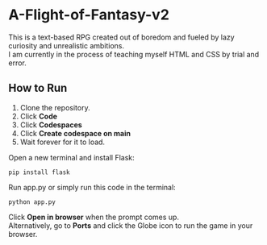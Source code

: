 # A-Flight-of-Fantasy-v2

This is a text-based RPG created out of boredom and fueled by lazy curiosity and unrealistic ambitions.\
I am currently in the process of teaching myself HTML and CSS by trial and error.

## How to Run

1. Clone the repository.
2. Click **Code**
3. Click **Codespaces**
3. Click **Create codespace on main**
5. Wait forever for it to load.

Open a new terminal and install Flask:
```
pip install flask
```

Run app.py or simply run this code in the terminal:
```
python app.py
```
Click **Open in browser** when the prompt comes up.\
Alternatively, go to **Ports** and click the Globe icon to run the game in your browser.
